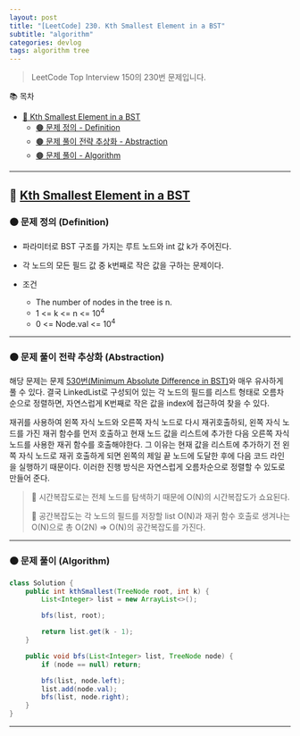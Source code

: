 ```yaml
---
layout: post
title: "[LeetCode] 230. Kth Smallest Element in a BST"
subtitle: "algorithm"
categories: devlog
tags: algorithm tree
---
```


> LeetCode Top Interview 150의 230번 문제입니다.

<!--more-->

📚 목차
- [🌱 Kth Smallest Element in a BST](#-kth-smallest-element-in-a-bst)
  - [🟤 문제 정의 - Definition](#-문제-요약-definition)
  - [🟤 문제 풀이 전략 추상화 - Abstraction](#-문제-풀이-전략-추상화-abstraction)
  - [🟤 문제 풀이 - Algorithm](#-문제-풀이-algorithm)

----

## 🌱 [Kth Smallest Element in a BST](https://leetcode.com/problems/kth-smallest-element-in-a-bst/?envType=study-plan-v2&envId=top-interview-150)

### 🟤 문제 정의 (Definition)

- 파라미터로 BST 구조를 가지는 루트 노드와 int 값 k가 주어진다.
- 각 노드의 모든 필드 값 중 k번째로 작은 값을 구하는 문제이다.


- 조건
  - The number of nodes in the tree is n.
  - 1 <= k <= n <= 10<sup>4</sup>
  - 0 <= Node.val <= 10<sup>4</sup>

---

### 🟤 문제 풀이 전략 추상화 (Abstraction)

해당 문제는 문제 [530번(Minimum Absolute Difference in BST)](https://syeon2.github.io/devlog/leetcode-minumum-absolute-difference-in-bst.html)와 매우 유사하게 풀 수 있다. 
결국 LinkedList로 구성되어 있는 각 노드의 필드를 리스트 형태로 오름차순으로 정렬하면, 자연스럽게 K번째로 작은 값을 index에 접근하여 찾을 수 있다.

재귀를 사용하여 왼쪽 자식 노드와 오른쪽 자식 노드로 다시 재귀호출하되, 왼쪽 자식 노드를 가진 재귀 함수를 먼저 호출하고 현재 노드 값을 리스트에 추가한 다음 오른쪽 자식 노드를 사용한 재귀 함수를 호출해야한다. 
그 이유는 현재 값을 리스트에 추가하기 전 왼쪽 자식 노드로 재귀 호출하게 되면 왼쪽의 제일 끝 노드에 도달한 후에 다음 코드 라인을 실행하기 때문이다. 이러한 진행 방식은 자연스럽게 오름차순으로 정렬할 수 있도로 만들어 준다.

> 🥕 시간복잡도로는 전체 노드를 탐색하기 때문에 O(N)의 시간복잡도가 쇼요된다.
> 
> 🥕 공간복잡도는 각 노드의 필드를 저장할 list O(N)과 재귀 함수 호출로 생겨나는 O(N)으로 총 O(2N) => O(N)의 공간복잡도를 가진다. 

---

### 🟤 문제 풀이 (Algorithm)

```java
class Solution {
    public int kthSmallest(TreeNode root, int k) {
        List<Integer> list = new ArrayList<>();

        bfs(list, root);

        return list.get(k - 1);
    }

    public void bfs(List<Integer> list, TreeNode node) {
        if (node == null) return;

        bfs(list, node.left);
        list.add(node.val);
        bfs(list, node.right);
    }
}
```

---
